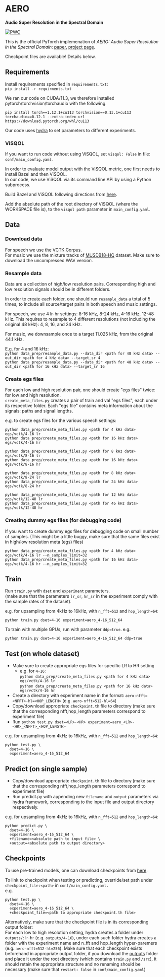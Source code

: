 # AERO
**Audio Super Resolution in the Spectral Domain**

[![PWC](https://img.shields.io/endpoint.svg?url=https://paperswithcode.com/badge/aero-audio-super-resolution-in-the-spectral/bandwidth-extension-on-vctk)](https://paperswithcode.com/sota/bandwidth-extension-on-vctk?p=aero-audio-super-resolution-in-the-spectral)

This is the official PyTorch implemenation of *AERO: Audio Super Resolution in the Spectral Domain*: [paper](https://arxiv.org/abs/2211.12232), [project page](https://pages.cs.huji.ac.il/adiyoss-lab/aero/).

Checkpoint files are available! Details below.

## Requirements

Install requirements specified in `requirements.txt`:  
```pip install -r requirments.txt```

We ran our code on CUDA/11.3, we therefore installed pytorch/torchvision/torchaudio with the following:

```
pip install torch==1.12.1+cu113 torchvision==0.13.1+cu113 torchaudio==0.12.1 --extra-index-url https://download.pytorch.org/whl/cu113
```

Our code uses [hydra](https://hydra.cc/) to set parameters to different experiments.

### ViSQOL

If you want to run code without using ViSQOL, set `visqol: False` in file: `conf/main_config.yaml`.

In order to evaluate model output with the [ViSQOL](https://github.com/google/visqol) metric, one first needs to install 
Bazel and then ViSQOL.  
In our code, we use ViSQOL via its command line API by using a Python subprocess.

Build Bazel and ViSQOL following directions from [here](https://github.com/google/visqol#build).

Add the absolute path of the root directory of ViSQOL (where the WORKSPACE file is), to the `visqol path` parameter in 
`main_config.yaml`.

## Data

### Download data

For speech we use the [VCTK Corpus](https://datashare.ed.ac.uk/handle/10283/3443). \
For music we use the mixture tracks of [MUSDB18-HQ](https://sigsep.github.io/datasets/musdb.html#musdb18-hq-uncompressed-wav) dataset.
Make sure to download the uncompressed WAV version.

### Resample data

Data are a collection of high/low resolution pairs. Corresponding high and low resolution signals should be in
different folders.

In order to create each folder, one should run `resample_data` a total of 5 times,
to include all source/target pairs in both speech and music settings.

For speech, we use 4 lr-hr settings: 8-16 kHz, 8-24 kHz, 4-16 kHz, 12-48 kHz.
This requires to resample to 4 different resolutions (not including the original 48 kHz):
4, 8, 16, and 24 kHz.

For music, we downsample once to a target 11.025 kHz, from the original 44.1 kHz.

E.g. for 4 and 16 kHz: \
`python data_prep/resample_data.py --data_dir <path for 48 kHz data> --out_dir <path for 4 kHz data> --target_sr 4` \
`python data_prep/resample_data.py --data_dir <path for 48 kHz data> --out_dir <path for 16 kHz data> --target_sr 16` 

### Create egs files

For each low and high resolution pair, one should create "egs files" twice: for low and high resolution.  
`create_meta_files.py` creates a pair of train and val "egs files", each under its respective folder.
Each "egs file" contains meta information about the signals: paths and signal lengths.

e.g. to create egs files for the various speech settings:

`python data_prep/create_meta_files.py <path for 4 kHz data> egs/vctk/4-16 lr` \
`python data_prep/create_meta_files.py <path for 16 kHz data> egs/vctk/4-16 hr`

`python data_prep/create_meta_files.py <path for 8 kHz data> egs/vctk/8-16 lr` \
`python data_prep/create_meta_files.py <path for 16 kHz data> egs/vctk/8-16 hr`

`python data_prep/create_meta_files.py <path for 8 kHz data> egs/vctk/8-24 lr` \
`python data_prep/create_meta_files.py <path for 24 kHz data> egs/vctk/8-24 hr`

`python data_prep/create_meta_files.py <path for 12 kHz data> egs/vctk/12-48 lr` \
`python data_prep/create_meta_files.py <path for 46 kHz data> egs/vctk/12-48 hr`

### Creating dummy egs files (for debugging code)
If you want to create dummy egs files for debugging code on small number of samples.
(This might be a little buggy, make sure that the same files exist in high/low resolution meta (egs) files)

`python data_prep/create_meta_files.py <path for 4 kHz data> egs/vctk/4-16 lr --n_samples_limit=32` \
`python data_prep/create_meta_files.py <path for 16 kHz data> egs/vctk/4-16 hr --n_samples_limit=32`

## Train

Run `train.py` with `dset` and `experiment` parameters.  
(make sure that the parameters `lr_sr`, `hr_sr` in the experiment comply with the sample rates of the dataset). 

e.g. for upsampling from 4kHz to 16kHz, with `n_fft=512` and `hop_length=64`:
```
python train.py dset=4-16 experiment=aero_4-16_512_64
```

To train with multiple GPUs, run with parameter `ddp=true`. e.g.
```
python train.py dset=4-16 experiment=aero_4-16_512_64 ddp=true
```

## Test (on whole dataset)

- Make sure to create appropriate egs files for specific LR to HR setting
   - e.g. for `4-16`:  
       `python data_prep/create_meta_files.py <path for 4 kHz data> egs/vctk/4-16 lr` \
       `python data_prep/create_meta_files.py <path for 16 kHz data> egs/vctk/4-16 hr`
- Create a directory with experiment name in the format: `aero-nfft=<NFFT>-hl=<HOP_LENGTH>` (e.g. `aero-nfft=512-hl=64`)
- Copy/download appropriate `checkpoint.th` file to directory (make sure that the corresponding nfft,hop_length parameters correspond to experiment file)
- Run `python test.py dset=<LR>-<HR> experiment=aero_<LR>-<HR>_<NFFT>_<HOP_LENGTH>`

e.g. for upsampling from 4kHz to 16kHz, with `n_fft=512` and `hop_length=64`:

```
python test.py \
  dset=4-16 \
  experiment=aero_4-16_512_64
```

## Predict (on single sample)

- Copy/download appropriate `checkpoint.th` file to directory (make sure that the corresponding nfft,hop_length parameters
correspond to experiment file)
- Run predict.py with appending new `filename` and `output` parameters via hydra framework, corresponding to the input file and output directory respectively.

e.g. for upsampling from 4kHz to 16kHz, with `n_fft=512` and `hop_length=64`:

```
python predict.py \
  dset=4-16 \
  experiment=aero_4-16_512_64 \
  +filename=<absolute path to input file> \
  +output=<absolute path to output directory>
```

## Checkpoints

To use pre-trained models, one can download checkpoints
from [here](https://drive.google.com/drive/folders/1KuVJNkR7lZddvufmNsx-uAIluvb5XQ2L?usp=share_link).

To link to checkpoint when testing or predicting, override/set path under `checkpoint_file:<path>`
in `conf/main_config.yaml.`  
e.g.

```
python test.py \
  dset=4-16 \
  experiment=aero_4-16_512_64 \
  +checkpoint_file=<path to appropriate checkpoint.th file>
```

Alternatively, make sure that the checkpoint file is in its corresponding output folder:  
For each low to high resolution setting, hydra creates a folder under `outputs/`: lr-hr (e.g. `outputs/4-16`), under
each such folder hydra creates a folder with the experiment name and n_fft and hop_length hyper-paremers (e.g.
`aero-nfft=512-hl=256`). Make sure that each checkpoint exists beforehand in appropriate output folder, if you download
the
[outputs](https://drive.google.com/drive/folders/1KuVJNkR7lZddvufmNsx-uAIluvb5XQ2L?usp=share_link) folder and place it
under the root directory (which contains `train.py` and `/src`), it should retain the appropriate structure and no
renaming should be necessary (make sure that `restart: false` in `conf/main_config.yaml`)
